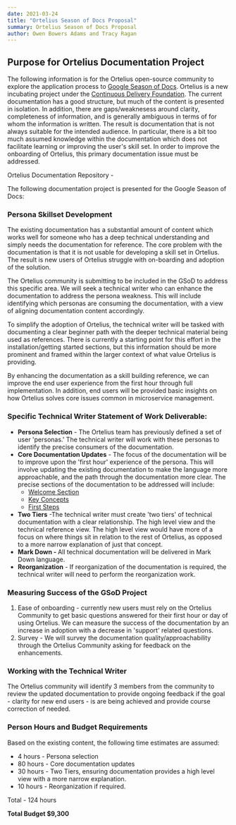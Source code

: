 ```yaml
---
date: 2021-03-24
title: "Ortelius Season of Docs Proposal"
summary: Ortelius Season of Docs Proposal
author: Owen Bowers Adams and Tracy Ragan
---
```



## Purpose for Ortelius Documentation Project
The following information is for the Ortelius open-source community to explore the application process to [Google Season of Docs](https://developers.google.com/season-of-docs/). Ortelius is a new incubating project under the [Continuous Delivery Foundation](cd.foundation).  The current documentation has a good structure, but much of the content is presented in isolation. In addition, there are gaps/weaknesess around clarity, completeness of information, and is generally ambiguous in terms of for whom the information is written. The result is documentation that is not always suitable for the intended audience. In particular, there is a bit too much assumed knowledge within the documentation which does not facilitate learning or improving the user's skill set. In order to improve the onboarding of Ortelius, this primary documentation issue must be addressed.

Ortelius Documentation Repository - 

The following documentation project is presented for the Google Season of Docs:

### Persona Skillset Development

The existing documentation has a substantial amount of content which works well for someone who has a deep technical understanding and simply needs the documentation for reference. The core problem with the documentation is that it is not usable for developing a skill set in Ortelius. The result is new users of Ortelius struggle with on-boarding and adoption of the solution.

The Ortelius community is submitting to be included in the GSoD to address this specific area. We will seek a technical writer who can enhance the documentation to address the persona weakness. This will include identifying which personas are consuming the documentation, with a view of aligning documentation content accordingly.

To simplify the adoption of Ortelius, the technical writer will be tasked with documenting a clear beginner path with the deeper technical material being used as references. There is currently a starting point for this effort in the installation/getting started sections, but this information should be more prominent and framed within the larger context of what value Ortelius is providing.

By enhancing the documentation as a skill building reference, we can improve the end user experience from the first hour through full implementation. In addition, end users will be provided basic insights on how Ortelius solves core issues common in microservice management.

### Specific Technical Writer Statement of Work Deliverable:

- <strong>Persona Selection</strong> - The Ortelius team has previously defined a set of user 'personas.' The technical writer will work with these personas to identify the precise consumers of the documentation.
- <strong>Core Documentation Updates</strong> - The focus of the documentation will be to improve upon the 'first hour' experience of the persona. This will involve updating the existing documentation to make the language more approachable, and the path through the documentation more clear. The precise sections of the documentation to be addressed will include:
    - [Welcome Section](https://docs.ortelius.io/guides/userguide/introduction/)
    - [Key Concepts](https://docs.ortelius.io/guides/userguide/concepts/)
    - [First Steps](https://docs.ortelius.io/guides/userguide/first-steps/)
- <strong>Two Tiers</strong> -The technical writer must create 'two tiers' of technical documentation with a clear relationship. The high level view and the technical reference view. The high level view would have more of a focus on where things sit in relation to the rest of Ortelius, as opposed to a more narrow explanation of just that concept.
- <strong>Mark Down - </strong> All technical documentation will be delivered in Mark Down language.
- <strong>Reorganization</strong> - If reorganization of the documentation is required, the technical writer will need to perform the reorganization work.

### Measuring Success of the GSoD Project

1) Ease of onboarding - currently new users must rely on the Ortelius Community to get basic questions answered for their first hour or day of using Ortelius. We can measure the success of the documentation by an increase in adoption with a decrease in 'support' related questions.
2) Survey - We will survey the documentation quality/approachability through the Ortelius Community asking for feedback on the enhancements.

### Working with the Technical Writer
The Ortelius community will identify 3 members from the community to review the updated documentation to provide ongoing feedback if the goal - clarity for new end users - is are being achieved and provide course correction of needed.

### Person Hours and Budget Requirements
Based on the existing content, the following time estimates are assumed:
- 4 hours - Persona selection
- 80 hours - Core documentation updates
- 30 hours - Two Tiers, ensuring documentation provides a high level view with a more narrow explanation. 
- 10 hours - Reorganization if required.

Total - 124 hours

<strong>Total Budget $9,300</strong>

